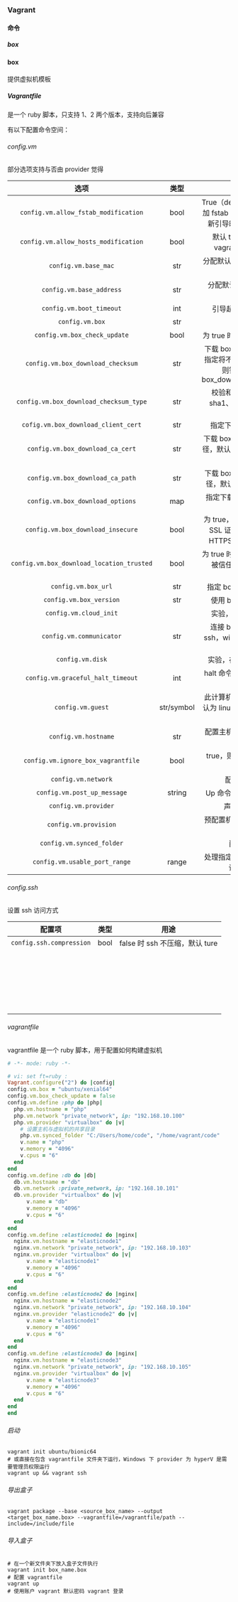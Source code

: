 ### Vagrant

#### 命令

##### box



#### box

提供虚拟机模板

##### Vagrantfile

是一个 ruby 脚本，只支持 1、2 两个版本，支持向后兼容

有以下配置命令空间：

###### config.vm

部分选项支持与否由 provider 觉得

|                   选项                    |    类型    |                             含义                             |
| :---------------------------------------: | :--------: | :----------------------------------------------------------: |
|   `config.vm.allow_fstab_modification`    |    bool    | True（default） 为同步文件夹添加 fstab 条目，false 为计算机重新引导时不会自动安装文件夹 |
|   `config.vm.allow_hosts_modification`    |    bool    |     默认 true，false 则不允许 vagrant 修改 `/etc/hosts`      |
|           `config.vm.base_mac`            |    str     |           分配默认 NAT 接口的 MAC 地址（provider）           |
|         `config.vm.base_address`          |    str     |           分配默认 NAT 接口的 IP 地址（provider）            |
|         `config.vm.boot_timeout`          |    int     |                   引导超时时间，默认 300s                    |
|              `config.vm.box`              |    str     |                         配置机器 box                         |
|       `config.vm.box_check_update`        |    bool    |                为 true 时，每次启动将检查更新                |
|     `config.vm.box_download_checksum`     |    str     | 下载 box_url 的校验和，如果未指定将不校验，如果指定不匹配则错误，还必须指定 box_download_checksum_type |
|  `config.vm.box_download_checksum_type`   |    str     |     校验和 hash 类型：md5、sha1、sha256、sha384、sha512      |
|    `cofig.vm.box_download_client_cert`    |    str     |                  指定下载 box 时的证书路径                   |
|     `config.vm.box_download_ca_cert`      |    str     | 下载 box 时使用的 CA 证书包路径，默认使用 Mozilla CA 证书捆绑包 |
|     `config.vm.box_download_ca_path`      |    str     |   下载 box 时的 CA　证书目录路径，默认使用 Mozilla CA 证书   |
|     `config.vm.box_download_options`      |    map     |            指定下载 box 下载选项：{key: "value"}             |
|     `config.vm.box_download_insecure`     |    bool    | 为 true，则不验证来自服务器的 SSL 证书，默认如果 URL 是 HTTPS，则将验证 SSL 证书 |
| `config.vm.box_download_location_trusted` |    bool    | 为 true 时，所有 HTTP 重定向将被信任，默认不信任重定向 HTTP  |
|            `config.vm.box_url`            |    str     |                 指定 box URL，支持 file 协议                 |
|          `config.vm.box_version`          |    str     |                  使用 box 版本，支持 >= 等                   |
|          `config.vm.cloud_init`           |            |                  实验，在存储 cloud_init 值                  |
|         `config.vm.communicator`          |    str     | 连接 box 客户端类型，默认 ssh，windows 客户端可指定为 winrm  |
|             `config.vm.disk`              |            |                  实验，存储各种虚拟磁盘配置                  |
|     `config.vm.graceful_halt_timeout`     |    int     |          halt 命令关闭时等待正常停止时间，默认 60s           |
|             `config.vm.guest`             | str/symbol | 此计算机上运行的操作系统，默认为 linux。window 时要手动配置网络等 |
|           `config.vm.hostname`            |    str     |              配置主机名，设置会更新 hosts 文件               |
|    `config.vm.ignore_box_vagrantfile`     |    bool    |         true，则忽略 vagrantfile 中设置，默认 false          |
|            `config.vm.network`            |            |                       配置机器 network                       |
|        `config.vm.post_up_message`        |   string   |                 Up 命令启动完成后显示的信息                  |
|           `config.vm.provider`            |            |                      声明 provider 配置                      |
|           `config.vm.provision`           |            |              预配置机器，在创建时安装和配置软件              |
|         `config.vm.synced_folder`         |            |                        配置同步文件夹                        |
|       `config.vm.usable_port_range`       |   range    |           处理指定端口冲突时的范围，默认 2200~2250           |

###### config.ssh

设置 ssh 访问方式

|          配置项          | 类型 |              用途              |
| :----------------------: | :--: | :----------------------------: |
| `config.ssh.compression` | bool | false 时 ssh 不压缩，默认 ture |
|                          |      |                                |
|                          |      |                                |
|                          |      |                                |
|                          |      |                                |
|                          |      |                                |
|                          |      |                                |
|                          |      |                                |
|                          |      |                                |
|                          |      |                                |
|                          |      |                                |
|                          |      |                                |
|                          |      |                                |
|                          |      |                                |
|                          |      |                                |
|                          |      |                                |
|                          |      |                                |
|                          |      |                                |
|                          |      |                                |
|                          |      |                                |
|                          |      |                                |
|                          |      |                                |
|                          |      |                                |
|                          |      |                                |
|                          |      |                                |



###### vagrantfile

vagrantfile 是一个 ruby 脚本，用于配置如何构建虚拟机

```ruby
# -*- mode: ruby -*-

# vi: set ft=ruby :
Vagrant.configure("2") do |config|
config.vm.box = "ubuntu/xenial64"
config.vm.box_check_update = false
config.vm.define :php do |php|
  php.vm.hostname = "php"
  php.vm.network "private_network", ip: "192.168.10.100"
  php.vm.provider "virtualbox" do |v|
    # 设置主机与虚拟机的共享目录
    php.vm.synced_folder "C:/Users/home/code", "/home/vagrant/code"
    v.name = "php"
    v.memory = "4096"
    v.cpus = "6"
  end
end
config.vm.define :db do |db|
  db.vm.hostname = "db"
  db.vm.network :private_network, ip: "192.168.10.101"
  db.vm.provider "virtualbox" do |v|
      v.name = "db"
      v.memory = "4096"
      v.cpus = "6"
  end
end
config.vm.define :elasticnode1 do |nginx|
  nginx.vm.hostname = "elasticnode1"
  nginx.vm.network "private_network", ip: "192.168.10.103"
  nginx.vm.provider "virtualbox" do |v|
      v.name = "elasticnode1"
      v.memory = "4096"
      v.cpus = "6"
  end
end
config.vm.define :elasticnode2 do |nginx|
  nginx.vm.hostname = "elasticnode2"
  nginx.vm.network "private_network", ip: "192.168.10.104"
  nginx.vm.provider "elasticnode2" do |v|
      v.name = "elasticnode1"
      v.memory = "4096"
      v.cpus = "6"
  end
end
config.vm.define :elasticnode3 do |nginx|
  nginx.vm.hostname = "elasticnode3"
  nginx.vm.network "private_network", ip: "192.168.10.105"
  nginx.vm.provider "virtualbox" do |v|
      v.name = "elasticnode3"
      v.memory = "4096"
      v.cpus = "6"
  end
end
end
```

###### 启动

```shell
vagrant init ubuntu/bionic64
# 或直接在包含 vagrantfile 文件夹下运行，Windows 下 provider 为 hyperV 是需要管理员权限运行
vagrant up && vagrant ssh
```

###### 导出盒子

  ```shell
vagrant package --base <source_box_name> --output <target_box_name.box> --vagrantfile=/vagrantfile/path --include=/include/file
  ```

###### 导入盒子

  ```shell
# 在一个新文件夹下放入盒子文件执行 
vagrant init box_name.box
# 配置 vagrantfile 
vagrant up
# 使用账户 vagrant 默认密码 vagrant 登录
  ```

  

  

   

